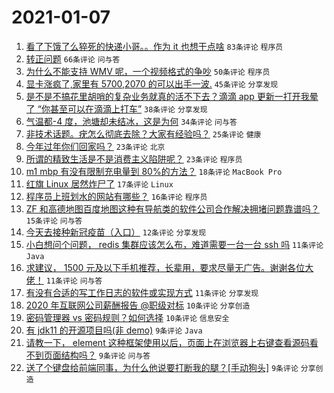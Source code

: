# 2021-01-07

1. [看了下饿了么猝死的快递小哥。。作为 it 也想干点啥](https://www.v2ex.com/t/742422) `83条评论` `程序员`
1. [转正问题](https://www.v2ex.com/t/742412) `66条评论` `问与答`
1. [为什么不能支持 WMV 呢，一个视频格式的争吵](https://www.v2ex.com/t/742438) `50条评论` `程序员`
1. [显卡涨疯了,家里有 5700,2070 的可以出手一波.](https://www.v2ex.com/t/742427) `45条评论` `分享发现`
1. [是不是不搞花里胡哨的复杂业务就真的活不下去？滴滴 app 更新一打开我晕了 “你甚至可以在滴滴上打车”](https://www.v2ex.com/t/742521) `38条评论` `分享发现`
1. [气温都-4 度，池塘却未结冰，这是为何](https://www.v2ex.com/t/742504) `34条评论` `问与答`
1. [非技术话题。疣怎么彻底去除？大家有经验吗？](https://www.v2ex.com/t/742496) `25条评论` `健康`
1. [今年过年你们回家吗？](https://www.v2ex.com/t/742502) `23条评论` `北京`
1. [所谓的精致生活是不是消费主义陷阱呢？](https://www.v2ex.com/t/742478) `23条评论` `程序员`
1. [m1 mbp 有没有限制充电量到 80%的方法？](https://www.v2ex.com/t/742472) `18条评论` `MacBook Pro`
1. [红旗 Linux 居然炸尸了](https://www.v2ex.com/t/742526) `17条评论` `Linux`
1. [程序员上班划水的网站有哪些？](https://www.v2ex.com/t/742467) `16条评论` `程序员`
1. [ZF 和高德地图百度地图这种有导航类的软件公司合作解决拥堵问题靠谱吗？](https://www.v2ex.com/t/742400) `15条评论` `问与答`
1. [今天去接种新冠疫苗（入口）](https://www.v2ex.com/t/742401) `12条评论` `分享发现`
1. [小白想问个问题， redis 集群应该怎么布，难道需要一台一台 ssh 吗](https://www.v2ex.com/t/742492) `11条评论` `Java`
1. [求建议， 1500 元及以下手机推荐，长辈用，要求尽量无广告。谢谢各位大佬！](https://www.v2ex.com/t/742482) `11条评论` `问与答`
1. [有没有合适的写工作日志的软件或实现方式](https://www.v2ex.com/t/742388) `11条评论` `分享发现`
1. [2020 年互联网公司薪酬报告 @职级对标](https://www.v2ex.com/t/742497) `10条评论` `分享创造`
1. [密码管理器 vs 密码规则？如何选择](https://www.v2ex.com/t/742474) `10条评论` `信息安全`
1. [有 jdk11 的开源项目吗(非 demo)](https://www.v2ex.com/t/742525) `9条评论` `Java`
1. [请教一下， element 这种框架使用以后，页面上在浏览器上右键查看源码看不到页面结构吗？](https://www.v2ex.com/t/742505) `9条评论` `问与答`
1. [送了个键盘给前端同事，为什么他说要打断我的腿？[手动狗头]](https://www.v2ex.com/t/742409) `9条评论` `分享创造`
